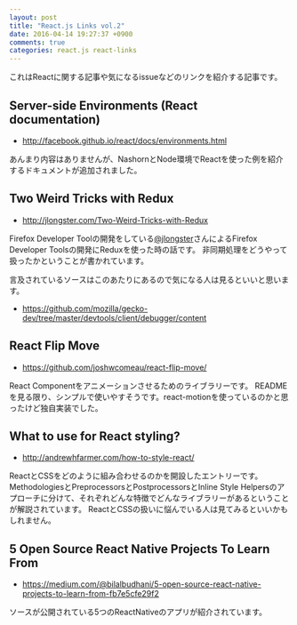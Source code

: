 ```yaml
---
layout: post
title: "React.js Links vol.2"
date: 2016-04-14 19:27:37 +0900
comments: true
categories: react.js react-links
---
```


これはReactに関する記事や気になるissueなどのリンクを紹介する記事です。

<!-- more -->

## Server-side Environments (React documentation)

* http://facebook.github.io/react/docs/environments.html

あんまり内容はありませんが、NashornとNode環境でReactを使った例を紹介するドキュメントが追加されました。

## Two Weird Tricks with Redux

* http://jlongster.com/Two-Weird-Tricks-with-Redux

Firefox Developer Toolの開発をしている[@jlongster](https://twitter.com/jlongster)さんによるFirefox Developer Toolsの開発にReduxを使った時の話です。
非同期処理をどうやって扱ったかということが書かれています。

言及されているソースはこのあたりにあるので気になる人は見るといいと思います。

* https://github.com/mozilla/gecko-dev/tree/master/devtools/client/debugger/content

## React Flip Move

* https://github.com/joshwcomeau/react-flip-move/

React Componentをアニメーションさせるためのライブラリーです。
READMEを見る限り、シンプルで使いやすそうです。react-motionを使っているのかと思ったけど独自実装でした。


## What to use for React styling?

* http://andrewhfarmer.com/how-to-style-react/

ReactとCSSをどのように組み合わせるのかを開設したエントリーです。
MethodologiesとPreprocessorsとPostprocessorsとInline Style Helpersのアプローチに分けて、それぞれどんな特徴でどんなライブラリーがあるということが解説されています。
ReactとCSSの扱いに悩んでいる人は見てみるといいかもしれません。

## 5 Open Source React Native Projects To Learn From

* https://medium.com/@bilalbudhani/5-open-source-react-native-projects-to-learn-from-fb7e5cfe29f2

ソースが公開されている5つのReactNativeのアプリが紹介されています。
